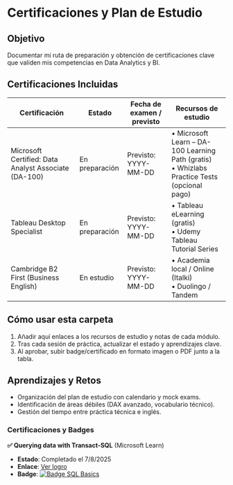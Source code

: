 # Certificaciones y Plan de Estudio

## Objetivo  
Documentar mi ruta de preparación y obtención de certificaciones clave que validen mis competencias en Data Analytics y BI.

## Certificaciones Incluidas

| Certificación                                      | Estado         | Fecha de examen / previsto | Recursos de estudio                                               |
|----------------------------------------------------|----------------|----------------------------|-------------------------------------------------------------------|
| Microsoft Certified: Data Analyst Associate (DA-100) | En preparación | Previsto: YYYY-MM-DD       | • Microsoft Learn – DA-100 Learning Path (gratis)<br>• Whizlabs Practice Tests (opcional pago) |
| Tableau Desktop Specialist                         | En preparación | Previsto: YYYY-MM-DD       | • Tableau eLearning (gratis)<br>• Udemy Tableau Tutorial Series         |
| Cambridge B2 First (Business English)              | En estudio     | Previsto: YYYY-MM-DD       | • Academia local / Online (Italki)<br>• Duolingo / Tandem            |

## Cómo usar esta carpeta  
1. Añadir aquí enlaces a los recursos de estudio y notas de cada módulo.  
2. Tras cada sesión de práctica, actualizar el estado y aprendizajes clave.  
3. Al aprobar, subir badge/certificado en formato imagen o PDF junto a la tabla.

## Aprendizajes y Retos  
- Organización del plan de estudio con calendario y mock exams.  
- Identificación de áreas débiles (DAX avanzado, vocabulario técnico).  
- Gestión del tiempo entre práctica técnica e inglés.


### Certificaciones y Badges

**✅ Querying data with Transact‑SQL** (Microsoft Learn)
- **Estado**: Completado el 7/8/2025  
- **Enlace**: [Ver logro](https://learn.microsoft.com/api/achievements/share/en-us/axel-quiroz/E5FFNFTP?sharingId=48686F3062B6D2A6)
- **Badge**: [![Badge SQL Basics](https://learn.microsoft.com/training/achievements/explore-sql-server-and-query-tools.svg)](https://learn.microsoft.com/api/achievements/share/en-us/axel-quiroz/E5FFNFTP?sharingId=48686F3062B6D2A6)

<!-- Más adelante añadirás DA‑100 y Tableau, etc. -->

